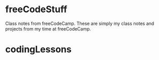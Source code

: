# freeCodeStuff
Class notes from freeCodeCamp. These are simply my class notes and projects from my time at freeCodeCamp.
# codingLessons
